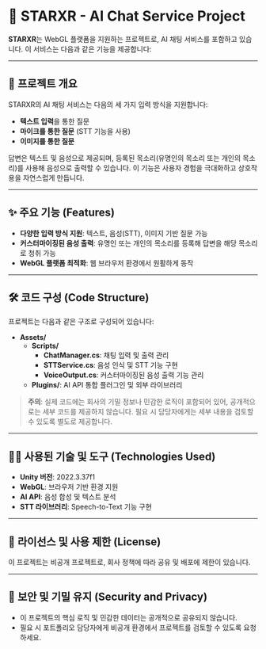 # 🌟 STARXR - AI Chat Service Project

**STARXR**는 WebGL 플랫폼을 지원하는 프로젝트로, AI 채팅 서비스를 포함하고 있습니다. 이 서비스는 다음과 같은 기능을 제공합니다:

---

## 📝 프로젝트 개요
STARXR의 AI 채팅 서비스는 다음의 세 가지 입력 방식을 지원합니다:
- **텍스트 입력**을 통한 질문
- **마이크를 통한 질문** (STT 기능을 사용)
- **이미지를 통한 질문**

답변은 텍스트 및 음성으로 제공되며, 등록된 목소리(유명인의 목소리 또는 개인의 목소리)를 사용해 음성으로 출력할 수 있습니다. 이 기능은 사용자 경험을 극대화하고 상호작용을 자연스럽게 만듭니다.

---

## ✨ 주요 기능 (Features)
- **다양한 입력 방식 지원**: 텍스트, 음성(STT), 이미지 기반 질문 가능
- **커스터마이징된 음성 출력**: 유명인 또는 개인의 목소리를 등록해 답변을 해당 목소리로 청취 가능
- **WebGL 플랫폼 최적화**: 웹 브라우저 환경에서 원활하게 동작

---

## 🛠️ 코드 구성 (Code Structure)
프로젝트는 다음과 같은 구조로 구성되어 있습니다:
- **Assets/**
  - **Scripts/**  
    - **ChatManager.cs**: 채팅 입력 및 출력 관리
    - **STTService.cs**: 음성 인식 및 STT 기능 구현
    - **VoiceOutput.cs**: 커스터마이징된 음성 출력 기능 관리
  - **Plugins/**: AI API 통합 플러그인 및 외부 라이브러리

> **주의**: 실제 코드에는 회사의 기밀 정보나 민감한 로직이 포함되어 있어, 공개적으로는 세부 코드를 제공하지 않습니다. 필요 시 담당자에게는 세부 내용을 검토할 수 있도록 별도로 제공합니다.

---

## 🧑‍💻 사용된 기술 및 도구 (Technologies Used)
- **Unity 버전**: 2022.3.37f1
- **WebGL**: 브라우저 기반 환경 지원
- **AI API**: 음성 합성 및 텍스트 분석
- **STT 라이브러리**: Speech-to-Text 기능 구현

---

## 📢 라이선스 및 사용 제한 (License)
이 프로젝트는 비공개 프로젝트로, 회사 정책에 따라 공유 및 배포에 제한이 있습니다.

---

## 🔐 보안 및 기밀 유지 (Security and Privacy)
- 이 프로젝트의 핵심 로직 및 민감한 데이터는 공개적으로 공유되지 않습니다.
- 필요 시 포트폴리오 담당자에게 비공개 환경에서 프로젝트를 검토할 수 있도록 요청하세요.
